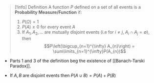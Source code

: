 
>[!info] Definition
>A function $P$ defined on a set of all events is a **Probability Measure/Function** if:
>
>1. $P(\Omega) = 1$
>2. $P(A) \geq 0$ for every event $A$
>3. If $A_1,A_2,...$ are mutually disjoint events (i.e for $i\neq j$, $A_{i}\cap A_{j} = \emptyset$), then
>$$P\left(\bigcup_{n=1}^{\infty} A_{n}\right) = \sum\limits_{n=1}^{\infty}P(A_{n})$$
>
>
>
 
- Parts 1 and 3 of the definition beg the existence of [[Banach-Tarski Paradox]].

- If $A,B$ are disjoint events then $P(A\cup B) = P(A) + P(B)$ 



 